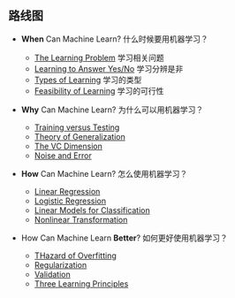 ## 路线图

- **When** Can Machine Learn? 什么时候要用机器学习？
  - [The Learning Problem](mlf01.md) 学习相关问题
  - [Learning to Answer Yes/No](mlf02.md) 学习分辨是非
  - [Types of Learning](mlf03.md) 学习的类型
  - [Feasibility of Learning](mlf04.md) 学习的可行性

- **Why** Can Machine Learn? 为什么可以用机器学习？
  - [Training versus Testing](mlf05.md)
  - [Theory of Generalization](mlf06.md)
  - [The VC Dimension](mlf07.md)
  - [Noise and Error](mlf08.md)
  
- **How** Can Machine Learn? 怎么使用机器学习？
  - [Linear Regression](mlf09.md)
  - [Logistic Regression](mlf10.md)
  - [Linear Models for Classification](mlf11.md)
  - [Nonlinear Transformation](mlf12.md)
  
- How Can Machine Learn **Better**? 如何更好使用机器学习？
  - [THazard of Overfitting](mlf13.md)
  - [Regularization](mlf14.md)
  - [Validation](mlf15.md)
  - [Three Learning Principles](mlf16.md)
